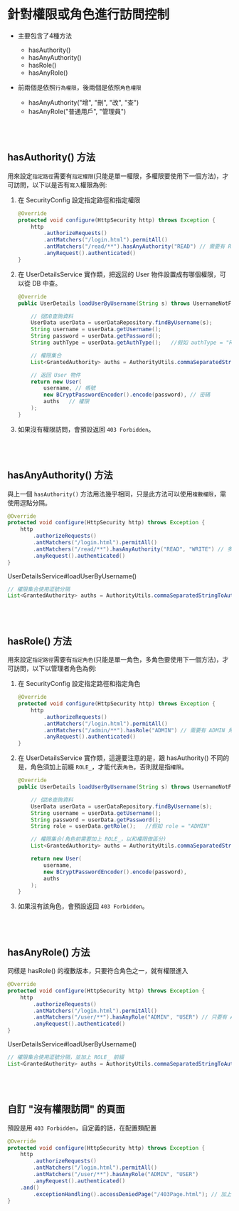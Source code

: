 # 針對權限或角色進行訪問控制

* 主要包含了4種方法

    * hasAuthority()
    * hasAnyAuthority()
    * hasRole()
    * hasAnyRole()

* 前兩個是依照`行為權限`，後兩個是依照`角色權限`

    * hasAnyAuthority("增", "刪", "改", "查")
    * hasAnyRole("普通用戶", "管理員")


<br/>

<br/>

## hasAuthority() 方法
用來設定`指定路徑`需要有`指定權限`(只能是單一權限，多權限要使用下一個方法)，才可訪問，以下以是否有`寫入`權限為例: 

1. 在 SecurityConfig 設定指定路徑和指定權限
    ```java
    @Override
    protected void configure(HttpSecurity http) throws Exception {
        http
            .authorizeRequests()
            .antMatchers("/login.html").permitAll()
            .antMatchers("/read/**").hasAnyAuthority("READ") // 需要有 READ 權限，才能訪問 /read/** 路徑
            .anyRequest().authenticated()
    }
    ```

2. 在 UserDetailsService 實作類，把返回的 User 物件設置成有哪個權限，可以從 DB 中查。

    ```java
    @Override
    public UserDetails loadUserByUsername(String s) throws UsernameNotFoundException {

        // 從DB查詢資料
        UserData userData = userDataRepository.findByUsername(s);
        String username = userData.getUsername();
        String password = userData.getPassword();
        String authType = userData.getAuthType();   //假如 authType = "READ"

        // 權限集合
        List<GrantedAuthority> auths = AuthorityUtils.commaSeparatedStringToAuthorityList(authType);

        // 返回 User 物件
        return new User(
            username, // 帳號
            new BCryptPasswordEncoder().encode(password), // 密碼
            auths   // 權限
        );
    }
    ```

3. 如果沒有權限訪問，會預設返回 `403 Forbidden`。


<br/>

<br/>

## hasAnyAuthority() 方法
與上一個 `hasAuthority()` 方法用法幾乎相同，只是此方法可以使用`複數權限`，需使用逗點分隔。
```java
@Override
protected void configure(HttpSecurity http) throws Exception {
    http
        .authorizeRequests()
        .antMatchers("/login.html").permitAll()
        .antMatchers("/read/**").hasAnyAuthority("READ", "WRITE") // 多個權限，使用逗點分隔
        .anyRequest().authenticated()
}
```

UserDetailsService#loadUserByUsername()

```java
// 權限集合使用逗號分隔
List<GrantedAuthority> auths = AuthorityUtils.commaSeparatedStringToAuthorityList("READ,WRITE");
```

<br/>

<br/>


## hasRole() 方法
用來設定`指定路徑`需要有`指定角色`(只能是單一角色，多角色要使用下一個方法)，才可訪問，以下以管理者角色為例: 

1. 在 SecurityConfig 設定指定路徑和指定角色
    ```java
    @Override
    protected void configure(HttpSecurity http) throws Exception {
        http
            .authorizeRequests()
            .antMatchers("/login.html").permitAll()
            .antMatchers("/admin/**").hasRole("ADMIN") // 需要有 ADMIN 角色，才能訪問 /admin/** 路徑
            .anyRequest().authenticated()
    }
    ```

2. 在 UserDetailsService 實作類，這邊要注意的是，跟 hasAuthority() 不同的是，角色須加上前綴 `ROLE_`，才能代表`角色`，否則就是指`權限`。

    ```java
    @Override
    public UserDetails loadUserByUsername(String s) throws UsernameNotFoundException {

        // 從DB查詢資料
        UserData userData = userDataRepository.findByUsername(s);
        String username = userData.getUsername();
        String password = userData.getPassword();
        String role = userData.getRole();   //假如 role = "ADMIN"

        // 權限集合(角色前需要加上 ROLE_，以和權限做區分)
        List<GrantedAuthority> auths = AuthorityUtils.commaSeparatedStringToAuthorityList("ROLE_" + role)

        return new User(
            username,
            new BCryptPasswordEncoder().encode(password),
            auths
        );
    }
    ```

3. 如果沒有該角色，會預設返回 `403 Forbidden`。

<br/>

<br/>

## hasAnyRole() 方法
同樣是 hasRole() 的複數版本，只要符合角色之一，就有權限進入

```java
@Override
protected void configure(HttpSecurity http) throws Exception {
    http
        .authorizeRequests()
        .antMatchers("/login.html").permitAll()
        .antMatchers("/user/**").hasAnyRole("ADMIN", "USER") // 只要有 ADMIN 或 USER 角色，就能訪問 /user/** 路徑
        .anyRequest().authenticated()
}
```

UserDetailsService#loadUserByUsername()

```java
// 權限集合使用逗號分隔，並加上 ROLE_ 前綴
List<GrantedAuthority> auths = AuthorityUtils.commaSeparatedStringToAuthorityList("ROLE_ADMIN,ROLE_USER");
```


<br/>

<br/>

## 自訂 "沒有權限訪問" 的頁面
預設是用 `403 Forbidden`，自定義的話，在配置類配置

```java
@Override
protected void configure(HttpSecurity http) throws Exception {
    http
        .authorizeRequests()
        .antMatchers("/login.html").permitAll()
        .antMatchers("/user/**").hasAnyRole("ADMIN", "USER")
        .anyRequest().authenticated()
    .and()
        .exceptionHandling().accessDeniedPage("/403Page.html"); // 加上這一行即可
}
```
